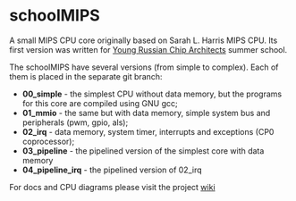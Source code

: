 # schoolMIPS

A small MIPS CPU core originally based on Sarah L. Harris MIPS CPU. Its first version was written for [Young Russian Chip Architects](http://www.silicon-russia.com/2017/06/09/arduino-and-fpga/) summer school.

The schoolMIPS have several versions (from simple to complex). Each of them is placed in the separate git branch:
- **00_simple** - the simplest CPU without data memory, but the programs for this core are compiled using GNU gcc;
- **01_mmio** - the same but with data memory, simple system bus and peripherals (pwm, gpio, als);
- **02_irq** - data memory, system timer, interrupts and exceptions (CP0 coprocessor);
- **03_pipeline** - the pipelined version of the simplest core with data memory 
- **04_pipeline_irq** - the pipelined version of 02_irq

For docs and CPU diagrams please visit the project [wiki](https://github.com/MIPSfpga/schoolMIPS/wiki)
